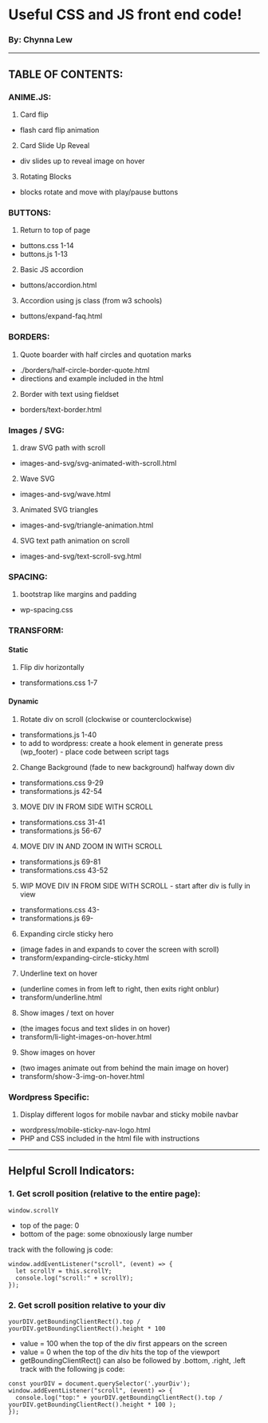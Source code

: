 # Useful CSS and JS front end code! 
### By: Chynna Lew

<hr/>

## TABLE OF CONTENTS:
### ANIME.JS:
1. Card flip
  - flash card flip animation
2. Card Slide Up Reveal
  - div slides up to reveal image on hover
3. Rotating Blocks
  - blocks rotate and move with play/pause buttons
### BUTTONS:
1. Return to top of page
  - buttons.css 1-14
  - buttons.js 1-13
2. Basic JS accordion
  - buttons/accordion.html
3. Accordion using js class (from w3 schools)
  - buttons/expand-faq.html
### BORDERS:
1. Quote boarder with half circles and quotation marks
  - ./borders/half-circle-border-quote.html
  - directions and example included in the html
2. Border with text using fieldset
  - borders/text-border.html
### Images / SVG:
1. draw SVG path with scroll
  - images-and-svg/svg-animated-with-scroll.html
2. Wave SVG
  - images-and-svg/wave.html
3. Animated SVG triangles 
  - images-and-svg/triangle-animation.html
4. SVG text path animation on scroll
  - images-and-svg/text-scroll-svg.html
### SPACING:
1. bootstrap like margins and padding
  - wp-spacing.css
### TRANSFORM:
#### Static
1. Flip div horizontally 
  - transformations.css 1-7
#### Dynamic
1. Rotate div on scroll (clockwise or counterclockwise) 
  - transformations.js 1-40
  - to add to wordpress: create a hook element in generate press (wp_footer) - place code between script tags
2. Change Background (fade to new background) halfway down div
  - transformations.css 9-29
  - transformations.js 42-54
3. MOVE DIV IN FROM SIDE WITH SCROLL
  - transformations.css 31-41
  - transformations.js 56-67
4. MOVE DIV IN AND ZOOM IN WITH SCROLL
  - transformations.js 69-81
  - transformations.css 43-52
5. WIP MOVE DIV IN FROM SIDE WITH SCROLL - start after div is fully in view
  - transformations.css 43-
  - transformations.js 69-
6. Expanding circle sticky hero
  - (image fades in and expands to cover the screen with scroll)
  - transform/expanding-circle-sticky.html
7. Underline text on hover
  - (underline comes in from left to right, then exits right onblur)
  - transform/underline.html
8. Show images / text on hover 
  - (the images focus and text slides in on hover)
  - transform/li-light-images-on-hover.html
9. Show images on hover
  - (two images animate out from behind the main image on hover)
  - transform/show-3-img-on-hover.html
### Wordpress Specific:
1. Display different logos for mobile navbar and sticky mobile navbar
  - wordpress/mobile-sticky-nav-logo.html
  - PHP and CSS included in the html file with instructions
<hr/>

## Helpful Scroll Indicators:
### 1. Get scroll position (relative to the entire page):
```
window.scrollY
```
- top of the page: 0
- bottom of the page: some obnoxiously large number

track with the following js code:
```
window.addEventListener("scroll", (event) => {
  let scrollY = this.scrollY;
  console.log("scroll:" + scrollY);
});
```
### 2. Get scroll position relative to your div
```
yourDIV.getBoundingClientRect().top / yourDIV.getBoundingClientRect().height * 100
```
- value = 100 when the top of the div first appears on the screen
- value = 0 when the top of the div hits the top of the viewport
- getBoundingClientRect() can also be followed by .bottom, .right, .left
track with the following js code:
```
const yourDIV = document.querySelector('.yourDiv');
window.addEventListener("scroll", (event) => {
  console.log("top:" + yourDIV.getBoundingClientRect().top / yourDIV.getBoundingClientRect().height * 100 );
});
```

